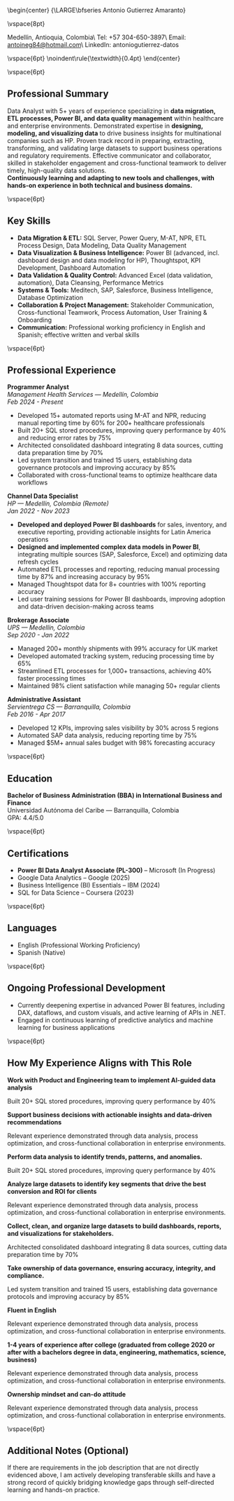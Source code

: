\begin{center}
{\LARGE\bfseries Antonio Gutierrez Amaranto}

\vspace{8pt}

Medellín, Antioquia, Colombia\\
Tel: +57 304-650-3897\\
Email: antoineg84@hotmail.com\\
LinkedIn: antoniogutierrez-datos

\vspace{6pt}
\noindent\rule{\textwidth}{0.4pt}
\end{center}

\vspace{6pt}

## Professional Summary

Data Analyst with 5+ years of experience specializing in **data migration, ETL processes, Power BI, and data quality management** within healthcare and enterprise environments. Demonstrated expertise in **designing, modeling, and visualizing data** to drive business insights for multinational companies such as HP. Proven track record in preparing, extracting, transforming, and validating large datasets to support business operations and regulatory requirements. Effective communicator and collaborator, skilled in stakeholder engagement and cross-functional teamwork to deliver timely, high-quality data solutions.  
**Continuously learning and adapting to new tools and challenges, with hands-on experience in both technical and business domains.**

\vspace{6pt}

## Key Skills

- **Data Migration & ETL:** SQL Server, Power Query, M-AT, NPR, ETL Process Design, Data Modeling, Data Quality Management
- **Data Visualization & Business Intelligence:** Power BI (advanced, incl. dashboard design and data modeling for HP), Thoughtspot, KPI Development, Dashboard Automation
- **Data Validation & Quality Control:** Advanced Excel (data validation, automation), Data Cleansing, Performance Metrics
- **Systems & Tools:** Meditech, SAP, Salesforce, Business Intelligence, Database Optimization
- **Collaboration & Project Management:** Stakeholder Communication, Cross-functional Teamwork, Process Automation, User Training & Onboarding
- **Communication:** Professional working proficiency in English and Spanish; effective written and verbal skills

\vspace{6pt}

## Professional Experience

**Programmer Analyst**  
*Management Health Services — Medellín, Colombia*  
_Feb 2024 - Present_  
- Developed 15+ automated reports using M-AT and NPR, reducing manual reporting time by 60% for 200+ healthcare professionals  
- Built 20+ SQL stored procedures, improving query performance by 40% and reducing error rates by 75%  
- Architected consolidated dashboard integrating 8 data sources, cutting data preparation time by 70%  
- Led system transition and trained 15 users, establishing data governance protocols and improving accuracy by 85%  
- Collaborated with cross-functional teams to optimize healthcare data workflows

**Channel Data Specialist**  
*HP — Medellín, Colombia (Remote)*  
_Jan 2022 - Nov 2023_  
- **Developed and deployed Power BI dashboards** for sales, inventory, and executive reporting, providing actionable insights for Latin America operations
- **Designed and implemented complex data models in Power BI**, integrating multiple sources (SAP, Salesforce, Excel) and optimizing data refresh cycles
- Automated ETL processes and reporting, reducing manual processing time by 87% and increasing accuracy by 95%
- Managed Thoughtspot data for 8+ countries with 100% reporting accuracy
- Led user training sessions for Power BI dashboards, improving adoption and data-driven decision-making across teams

**Brokerage Associate**  
*UPS — Medellín, Colombia*  
_Sep 2020 - Jan 2022_  
- Managed 200+ monthly shipments with 99% accuracy for UK market  
- Developed automated tracking system, reducing processing time by 65%  
- Streamlined ETL processes for 1,000+ transactions, achieving 40% faster processing times  
- Maintained 98% client satisfaction while managing 50+ regular clients

**Administrative Assistant**  
*Servientrega CS — Barranquilla, Colombia*  
_Feb 2016 - Apr 2017_  
- Developed 12 KPIs, improving sales visibility by 30% across 5 regions  
- Automated SAP data analysis, reducing reporting time by 75%  
- Managed $5M+ annual sales budget with 98% forecasting accuracy

\vspace{6pt}

## Education

**Bachelor of Business Administration (BBA) in International Business and Finance**  
Universidad Autónoma del Caribe — Barranquilla, Colombia  
GPA: 4.4/5.0

\vspace{6pt}

## Certifications

- **Power BI Data Analyst Associate (PL-300)** – Microsoft (In Progress)
- Google Data Analytics – Google (2025)
- Business Intelligence (BI) Essentials – IBM (2024)
- SQL for Data Science – Coursera (2023)

\vspace{6pt}

## Languages

- English (Professional Working Proficiency)
- Spanish (Native)

\vspace{6pt}

## Ongoing Professional Development

- Currently deepening expertise in advanced Power BI features, including DAX, dataflows, and custom visuals, and active learning of APIs in .NET.
- Engaged in continuous learning of predictive analytics and machine learning for business applications

\vspace{6pt}

## How My Experience Aligns with This Role

**Work with Product and Engineering team to implement AI-guided data analysis**

Built 20+ SQL stored procedures, improving query performance by 40%

**Support business decisions with actionable insights and data-driven recommendations**

Relevant experience demonstrated through data analysis, process optimization, and cross-functional collaboration in enterprise environments.

**Perform data analysis to identify trends, patterns, and anomalies.**

Built 20+ SQL stored procedures, improving query performance by 40%

**Analyze large datasets to identify key segments that drive the best conversion and ROI for clients**

Relevant experience demonstrated through data analysis, process optimization, and cross-functional collaboration in enterprise environments.

**Collect, clean, and organize large datasets to build dashboards, reports, and visualizations for stakeholders.**

Architected consolidated dashboard integrating 8 data sources, cutting data preparation time by 70%

**Take ownership of data governance, ensuring accuracy, integrity, and compliance.**

Led system transition and trained 15 users, establishing data governance protocols and improving accuracy by 85%

**Fluent in English**

Relevant experience demonstrated through data analysis, process optimization, and cross-functional collaboration in enterprise environments.

**1-4 years of experience after college (graduated from college 2020 or after with a bachelors degree in data, engineering, mathematics, science, business)**

Relevant experience demonstrated through data analysis, process optimization, and cross-functional collaboration in enterprise environments.

**Ownership mindset and can-do attitude**

Relevant experience demonstrated through data analysis, process optimization, and cross-functional collaboration in enterprise environments.

\vspace{6pt}

## Additional Notes (Optional)

If there are requirements in the job description that are not directly evidenced above, I am actively developing transferable skills and have a strong record of quickly bridging knowledge gaps through self-directed learning and hands-on practice.

